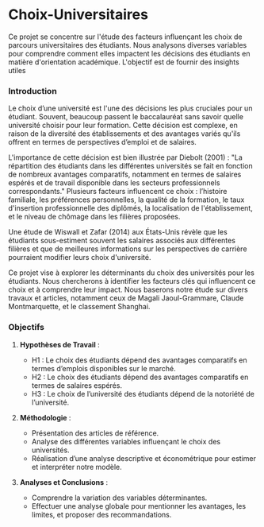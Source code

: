 # Choix-Universitaires
Ce projet se concentre sur l'étude des facteurs influençant les choix de parcours universitaires des étudiants. Nous analysons diverses variables pour comprendre comment elles impactent les décisions des étudiants en matière d'orientation académique. L'objectif est de fournir des insights utiles

### Introduction

Le choix d’une université est l'une des décisions les plus cruciales pour un étudiant. Souvent, beaucoup passent le baccalauréat sans savoir quelle université choisir pour leur formation. Cette décision est complexe, en raison de la diversité des établissements et des avantages variés qu'ils offrent en termes de perspectives d’emploi et de salaires.

L'importance de cette décision est bien illustrée par Diebolt (2001) : "La répartition des étudiants dans les différentes universités se fait en fonction de nombreux avantages comparatifs, notamment en termes de salaires espérés et de travail disponible dans les secteurs professionnels correspondants." Plusieurs facteurs influencent ce choix : l’histoire familiale, les préférences personnelles, la qualité de la formation, le taux d'insertion professionnelle des diplômés, la localisation de l'établissement, et le niveau de chômage dans les filières proposées.

Une étude de Wiswall et Zafar (2014) aux États-Unis révèle que les étudiants sous-estiment souvent les salaires associés aux différentes filières et que de meilleures informations sur les perspectives de carrière pourraient modifier leurs choix d'université.

Ce projet vise à explorer les déterminants du choix des universités pour les étudiants. Nous chercherons à identifier les facteurs clés qui influencent ce choix et à comprendre leur impact. Nous baserons notre étude sur divers travaux et articles, notamment ceux de Magali Jaoul-Grammare, Claude Montmarquette, et le classement Shanghai.

### Objectifs

1. **Hypothèses de Travail** :
    - H1 : Le choix des étudiants dépend des avantages comparatifs en termes d’emplois disponibles sur le marché.
    - H2 : Le choix des étudiants dépend des avantages comparatifs en termes de salaires espérés.
    - H3 : Le choix de l’université des étudiants dépend de la notoriété de l’université.

2. **Méthodologie** :
    - Présentation des articles de référence.
    - Analyse des différentes variables influençant le choix des universités.
    - Réalisation d’une analyse descriptive et économétrique pour estimer et interpréter notre modèle.

3. **Analyses et Conclusions** :
    - Comprendre la variation des variables déterminantes.
    - Effectuer une analyse globale pour mentionner les avantages, les limites, et proposer des recommandations.

